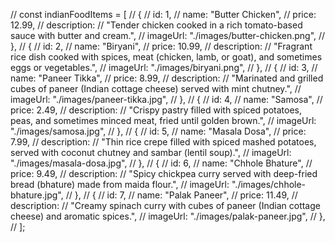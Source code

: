 // const indianFoodItems = [
// {
// id: 1,
// name: "Butter Chicken",
// price: 12.99,
// description:
// "Tender chicken cooked in a rich tomato-based sauce with butter and cream.",
// imageUrl: "./images/butter-chicken.png",
// },
// {
// id: 2,
// name: "Biryani",
// price: 10.99,
// description:
// "Fragrant rice dish cooked with spices, meat (chicken, lamb, or goat), and sometimes eggs or vegetables.",
// imageUrl: "./images/biryani.png",
// },
// {
// id: 3,
// name: "Paneer Tikka",
// price: 8.99,
// description:
// "Marinated and grilled cubes of paneer (Indian cottage cheese) served with mint chutney.",
// imageUrl: "./images/paneer-tikka.jpg",
// },
// {
// id: 4,
// name: "Samosa",
// price: 2.49,
// description:
// "Crispy pastry filled with spiced potatoes, peas, and sometimes minced meat, fried until golden brown.",
// imageUrl: "./images/samosa.jpg",
// },
// {
// id: 5,
// name: "Masala Dosa",
// price: 7.99,
// description:
// "Thin rice crepe filled with spiced mashed potatoes, served with coconut chutney and sambar (lentil soup).",
// imageUrl: "./images/masala-dosa.jpg",
// },
// {
// id: 6,
// name: "Chhole Bhature",
// price: 9.49,
// description:
// "Spicy chickpea curry served with deep-fried bread (bhature) made from maida flour.",
// imageUrl: "./images/chhole-bhature.jpg",
// },
// {
// id: 7,
// name: "Palak Paneer",
// price: 11.49,
// description:
// "Creamy spinach curry with cubes of paneer (Indian cottage cheese) and aromatic spices.",
// imageUrl: "./images/palak-paneer.jpg",
// },
// ];
